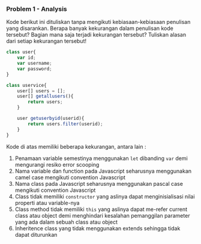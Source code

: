 ### Problem 1 - Analysis
Kode berikut ini dituliskan tanpa mengikuti kebiasaan-kebiasaan penulisan yang disarankan.
Berapa banyak kekurangan dalam penulisan kode tersebut?
Bagian mana saja terjadi kekurangan tersebut?
Tuliskan alasan dari setiap kekurangan tersebut!

```javascript
class user{
    var id;
    var username;
    var password;
}

class uservice{
    user[] users = [];
    user[] getallusers(){
        return users;
    }

    user getuserbyid(userid){
        return users.filter(userid);
    }
}
```

Kode di atas memiliki beberapa kekurangan, antara lain :
1. Penamaan variable semestinya menggunakan `let` dibanding `var` demi mengurangi resiko error scooping
2. Nama variable dan function pada Javascript seharusnya menggunakan camel case mengikuti convention Javascript
3. Nama class pada Javascript seharusnya menggunakan pascal case mengikuti convention Javascript
4. Class tidak memiliki `constructor` yang aslinya dapat menginisialisasi nilai properti atau variable-nya
5. Class method tidak memiliki `this` yang aslinya dapat me-refer current class atau object demi menghindari kesalahan pemanggilan parameter yang ada dalam sebuah class atau object
6. Inheritence class yang tidak menggunakan extends sehingga tidak dapat diturunkan
